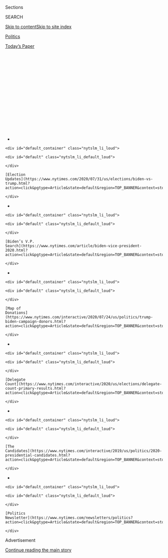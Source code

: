 <div id="app">

<div>

<div>

<div>

<div class="NYTAppHideMasthead css-1q2w90k e1suatyy0">

<div class="section css-ui9rw0 e1suatyy2">

<div class="css-eph4ug er09x8g0">

<div class="css-6n7j50">

</div>

<span class="css-1dv1kvn">Sections</span>

<div class="css-10488qs">

<span class="css-1dv1kvn">SEARCH</span>

</div>

[Skip to content](#site-content)[Skip to site
index](#site-index)

</div>

<div id="masthead-section-label" class="css-1wr3we4 eaxe0e00">

[Politics](https://www.nytimes.com/section/politics)

</div>

<div class="css-10698na e1huz5gh0">

</div>

</div>

<div id="masthead-bar-one" class="section hasLinks css-15hmgas e1csuq9d3">

<div class="css-uqyvli e1csuq9d0">

</div>

<div class="css-1uqjmks e1csuq9d1">

</div>

<div class="css-9e9ivx">

[](https://myaccount.nytimes.com/auth/login?response_type=cookie&client_id=vi)

</div>

<div class="css-1bvtpon e1csuq9d2">

[Today’s
Paper](https://www.nytimes.com/section/todayspaper)

</div>

</div>

</div>

</div>

<div data-aria-hidden="false">

<div id="site-content" data-role="main">

<div>

<div class="css-1aor85t" style="opacity:0.000000001;z-index:-1;visibility:hidden">

<div class="css-1hqnpie">

<div class="css-epjblv">

<span class="css-17xtcya">[Politics](/section/politics)</span><span class="css-x15j1o">|</span><span class="css-fwqvlz">Ukraine
Knew of Aid Freeze by Early August, Undermining Trump
Defense</span>

</div>

<div class="css-k008qs">

<div class="css-1iwv8en">

<span class="css-18z7m18"></span>

<div>

</div>

</div>

<span class="css-1n6z4y">https://nyti.ms/2p5lVwc</span>

<div class="css-1705lsu">

<div class="css-4xjgmj">

<div class="css-4skfbu" data-role="toolbar" data-aria-label="Social Media Share buttons, Save button, and Comments Panel with current comment count" data-testid="share-tools">

  - 
  - 
  - 
  - 
    
    <div class="css-6n7j50">
    
    </div>

  - 
  - 

</div>

</div>

</div>

</div>

</div>

</div>

<div id="NYT_TOP_BANNER_REGION" class="css-13pd83m">

<div>

<div id="styln-elections-notifications-menu" class="section interactive-content interactive-size-medium css-1edisqu">

<div class="css-17ih8de interactive-body">

<div class="nytslm_innerContainer" data-aria-live="polite">

<div class="nytslm_title">

</div>

  - 
    
    <div id="default_container" class="nytslm_li_loud">
    
    <div id="default" class="nytslm_li_default_loud">
    
    </div>
    
    [Election
    Updates](https://www.nytimes.com/2020/07/31/us/elections/biden-vs-trump.html?action=click&pgtype=Article&state=default&region=TOP_BANNER&context=storylines_menu)
    
    </div>

  - 
    
    <div id="default_container" class="nytslm_li_loud">
    
    <div id="default" class="nytslm_li_default_loud">
    
    </div>
    
    [Biden’s V.P.
    Search](https://www.nytimes.com/article/biden-vice-president-2020.html?action=click&pgtype=Article&state=default&region=TOP_BANNER&context=storylines_menu)
    
    </div>

  - 
    
    <div id="default_container" class="nytslm_li_loud">
    
    <div id="default" class="nytslm_li_default_loud">
    
    </div>
    
    [Map of
    Donations](https://www.nytimes.com/interactive/2020/07/24/us/politics/trump-biden-campaign-donors.html?action=click&pgtype=Article&state=default&region=TOP_BANNER&context=storylines_menu)
    
    </div>

  - 
    
    <div id="default_container" class="nytslm_li_loud">
    
    <div id="default" class="nytslm_li_default_loud">
    
    </div>
    
    [Delegate
    Count](https://www.nytimes.com/interactive/2020/us/elections/delegate-count-primary-results.html?action=click&pgtype=Article&state=default&region=TOP_BANNER&context=storylines_menu)
    
    </div>

  - 
    
    <div id="default_container" class="nytslm_li_loud">
    
    <div id="default" class="nytslm_li_default_loud">
    
    </div>
    
    [The
    Candidates](https://www.nytimes.com/interactive/2019/us/politics/2020-presidential-candidates.html?action=click&pgtype=Article&state=default&region=TOP_BANNER&context=storylines_menu)
    
    </div>

  - 
    
    <div id="default_container" class="nytslm_li_loud">
    
    <div id="default" class="nytslm_li_default_loud">
    
    </div>
    
    [Politics
    Newsletter](https://www.nytimes.com/newsletters/politics?action=click&pgtype=Article&state=default&region=TOP_BANNER&context=storylines_menu)
    
    </div>

</div>

</div>

</div>

</div>

</div>

<div id="top-wrapper" class="css-1sy8kpn">

<div id="top-slug" class="css-l9onyx">

Advertisement

</div>

[Continue reading the main
story](#after-top)

<div class="ad top-wrapper" style="text-align:center;height:100%;display:block;min-height:250px">

<div id="top" class="place-ad" data-position="top" data-size-key="top">

</div>

</div>

<div id="after-top">

</div>

</div>

<div>

<div id="sponsor-wrapper" class="css-1hyfx7x">

<div id="sponsor-slug" class="css-19vbshk">

Supported by

</div>

[Continue reading the main
story](#after-sponsor)

<div id="sponsor" class="ad sponsor-wrapper" style="text-align:center;height:100%;display:block">

</div>

<div id="after-sponsor">

</div>

</div>

<div class="css-186x18t">

</div>

<div class="css-1vkm6nb ehdk2mb0">

# Ukraine Knew of Aid Freeze by Early August, Undermining Trump Defense

</div>

Top officials were told in early August about the delay of $391 million
in security assistance, undercutting a chief argument President Trump
has used to deny any quid pro quo.

<div class="css-79elbk" data-testid="photoviewer-wrapper">

<div class="css-z3e15g" data-testid="photoviewer-wrapper-hidden">

</div>

<div class="css-1a48zt4 ehw59r15" data-testid="photoviewer-children">

![<span class="css-16f3y1r e13ogyst0" data-aria-hidden="true">A military
instructor in the United States Army and Ukrainian service members last
month during multinational drills in Lviv,
Ukraine.</span><span class="css-cnj6d5 e1z0qqy90" itemprop="copyrightHolder"><span class="css-1ly73wi e1tej78p0">Credit...</span><span><span>Gleb
Garanich/Reuters</span></span></span>](https://static01.nyt.com/images/2019/10/21/us/politics/21dc-aid/merlin_161404053_9da7cad5-8bca-4c3d-853c-97a462cdf616-articleLarge.jpg?quality=75&auto=webp&disable=upscale)

</div>

</div>

<div class="css-18e8msd">

<div class="css-pdw9fk epjyd6m0">

<div class="css-1txwxcy ey68jwv0" data-aria-hidden="true">

[![Andrew E.
Kramer](https://static01.nyt.com/images/2018/10/15/multimedia/author-andrew-e-kramer/author-andrew-e-kramer-thumbLarge.png
"Andrew E. Kramer")](https://www.nytimes.com/by/andrew-e-kramer)[![Kenneth
P.
Vogel](https://static01.nyt.com/images/2018/02/20/multimedia/author-kenneth-p-vogel/author-kenneth-p-vogel-thumbLarge-v3.png
"Kenneth P. Vogel")](https://www.nytimes.com/by/kenneth-p-vogel)

</div>

<div class="css-1baulvz">

By [<span class="css-1baulvz" itemprop="name">Andrew E.
Kramer</span>](https://www.nytimes.com/by/andrew-e-kramer) and
[<span class="css-1baulvz last-byline" itemprop="name">Kenneth P.
Vogel</span>](https://www.nytimes.com/by/kenneth-p-vogel)

</div>

</div>

  - 
    
    <div class="css-ld3wwf e16638kd2">
    
    Published Oct. 23, 2019Updated Oct. 24,
    2019
    
    </div>

  - 
    
    <div class="css-4xjgmj">
    
    <div class="css-pvvomx" data-role="toolbar" data-aria-label="Social Media Share buttons, Save button, and Comments Panel with current comment count" data-testid="share-tools">
    
      - 
      - 
      - 
      - 
        
        <div class="css-6n7j50">
        
        </div>
    
      - 
      - 
    
    </div>
    
    </div>

</div>

</div>

<div class="section meteredContent css-1r7ky0e" name="articleBody" itemprop="articleBody">

<div class="css-1fanzo5 StoryBodyCompanionColumn">

<div class="css-53u6y8">

KIEV, Ukraine — To Democrats who say that President Trump’s decision to
[freeze $391 million in military
aid](https://www.nytimes.com/2019/10/24/world/europe/ukraine-war-impeachment.html)was
intended to bully Ukraine’s leader into carrying out investigations for
Mr. Trump’s political benefit, the president and his allies have had a
simple response: There was no [quid pro
quo](https://www.nytimes.com/2019/10/18/us/politics/quid-pro-quo-mean.html)
because the Ukrainians did not know assistance had been blocked.

</div>

</div>

<div>

</div>

<div class="css-1fanzo5 StoryBodyCompanionColumn">

<div class="css-53u6y8">

But then on Tuesday, William B. Taylor Jr., the top United States
diplomat in Kiev, told House impeachment investigators that [the freeze
was directly linked to Mr. Trump’s
demand](https://www.nytimes.com/2019/10/22/us/trump-impeachment-ukraine.html).
That did not deter the president, who on Wednesday [approvingly
tweeted](https://twitter.com/realDonaldTrump/status/1186968579125792768?s=20)
a quote by a congressional Republican saying neither Mr. Taylor nor any
other witness had “provided testimony that the Ukrainians were aware
that military aid was being withheld.”

In fact, word of the aid freeze had gotten to high-level Ukrainian
officials by the first week in August, according to interviews and
documents obtained by The New York Times.

</div>

</div>

<div class="css-1fanzo5 StoryBodyCompanionColumn">

<div class="css-53u6y8">

The problem was not bureaucratic, the Ukrainians were told. To address
it, they were advised, they should reach out to Mick Mulvaney, the
acting White House chief of staff, according to the interviews and
records.

The timing of the communications, which have not previously been
reported, shows that Ukraine was aware the White House was holding up
the funds [weeks earlier than
acknowledged](https://www.nytimes.com/2019/09/22/world/europe/ukraine-trump-military-aid.html).

It also means that the Ukrainian government was aware of the freeze
during most of the period in August when Mr. Trump’s personal lawyer
Rudolph W. Giuliani and two American diplomats were pressing President
Volodymyr Zelensky of Ukraine to make a public commitment to the
investigations.

The communications did not explicitly link the assistance freeze to the
push by Mr. Trump and Mr. Giuliani for the investigations. But in the
communications, officials from the United States and Ukraine discuss the
need to bring in the same senior aide to Mr. Zelensky who had been
dealing with Mr. Giuliani about Mr. Trump’s demands for the
investigations, signaling a possible link between the matters.

Word of the aid freeze got to the Ukrainians at a moment when Mr.
Zelensky, who had taken office a little more than two months earlier
after a campaign in which he promised to root out corruption and stand
up to Russia, was off balance and uncertain how to stabilize his
country’s relationship with the United States.

</div>

</div>

<div class="css-1fanzo5 StoryBodyCompanionColumn">

<div class="css-53u6y8">

Days earlier, he had [listened to Mr. Trump implore
him](https://www.nytimes.com/2019/09/25/us/politics/phone-call-transcript-zelensky.html)
on a half-hour [call to pursue
investigations](https://www.nytimes.com/interactive/2019/09/25/us/politics/trump-ukraine-transcript.html)
touching on former Vice President Joseph R. Biden Jr. and a debunked
conspiracy theory about Ukrainian involvement in the 2016 hacking of the
Democratic National Committee. Mr. Zelensky’s efforts to secure a visit
to the White House — a symbolic affirmation of support he considered
vital at a time when Russia continued to menace Ukraine’s eastern border
— seemed to be stalled. American policy toward Ukraine was being guided
not by career professionals but [by Mr.
Giuliani](https://www.nytimes.com/2019/10/04/us/politics/volker-giuliani-ukraine.html).

<div id="NYT_MAIN_CONTENT_1_REGION" class="css-9tf9ac">

<div>

<div id="styln-nfldraft-updates-block" class="section interactive-content interactive-size-medium css-1ftcdic">

<div class="css-17ih8de interactive-body">

<div id="styln-briefing-block" data-asset-id="">

<div class="briefing-block-header-section">

# [Latest Updates: 2020 Election](https://www.nytimes.com/2020/07/31/us/elections/biden-vs-trump.html?action=click&pgtype=Article&state=default&region=MAIN_CONTENT_1&context=storylines_live_updates)

<div class="briefing-block-ts">

Updated 2020-08-01T01:26:45.732Z

</div>

</div>

  - [Kamala Harris, a top vice-presidential contender, confronts double
    standards.](https://www.nytimes.com/2020/07/31/us/elections/biden-vs-trump.html?action=click&pgtype=Article&state=default&region=MAIN_CONTENT_1&context=storylines_live_updates#link-29fdff45)
  - [Karen Bass and Susan Rice are rising on Biden’s vice-presidential
    shortlist.](https://www.nytimes.com/2020/07/31/us/elections/biden-vs-trump.html?action=click&pgtype=Article&state=default&region=MAIN_CONTENT_1&context=storylines_live_updates#link-13ec3d9c)
  - [Trump says Russian bounties to kill U.S. troops ‘never took
    place.’](https://www.nytimes.com/2020/07/31/us/elections/biden-vs-trump.html?action=click&pgtype=Article&state=default&region=MAIN_CONTENT_1&context=storylines_live_updates#link-49e9a016)

<div class="briefing-block-footer">

<div class="briefing-block-footer-meta">

[See more
updates](https://www.nytimes.com/2020/07/31/us/elections/biden-vs-trump.html?action=click&pgtype=Article&state=default&region=MAIN_CONTENT_1&context=storylines_live_updates)

</div>

</div>

</div>

</div>

</div>

</div>

</div>

Mr. Taylor testified to the impeachment investigators that he was told
it was only on the sidelines of a Sept. 1 meeting between Mr. Zelensky
and Vice President Mike Pence in Warsaw that the Ukrainians were
directly informed by Gordon D. Sondland, the United States ambassador to
the European Union, that the aid would be dependent on Mr. Zelensky
giving Mr. Trump something he wanted: an investigation into Burisma, the
company that had employed Mr. Biden’s younger son, Hunter Biden.

American and Ukrainian officials have asserted that [Ukraine learned
that the aid had been held
up](https://www.buzzfeednews.com/article/christopherm51/ukraine-unaware-aid-holdup-month-after-trump-call)
only around the time it became public [through a news
article](https://www.politico.com/story/2019/08/28/trump-ukraine-military-aid-russia-1689531)
at the end of August.

The aid freeze is drawing additional scrutiny from the impeachment
investigators on Wednesday as they question Laura K. Cooper, a deputy
assistant defense secretary for Russia, Ukraine and Eurasia. This month,
Democrats
[subpoenaed](https://www.documentcloud.org/documents/6506712-Democrats-Subpoena-The-Pentagon-For-Records.html)
both the Defense Department and the White House Office of Management and
Budget for [records related to the assistance
freeze](https://intelligence.house.gov/uploadedfiles/omb_subpoena_schedule_10-07-19_hpsci.pdf).

As Mr. Taylor’s testimony suggests, the Ukrainians did not confront the
Trump administration about the freeze until they were told in September
that it was linked to the demand for the investigations. The Ukrainians
appear to have initially been hopeful that the problem could be resolved
quietly and were reluctant to risk a public clash at a delicate time in
relations between the two nations.

</div>

</div>

<div class="css-79elbk" data-testid="photoviewer-wrapper">

<div class="css-z3e15g" data-testid="photoviewer-wrapper-hidden">

</div>

<div class="css-1a48zt4 ehw59r15" data-testid="photoviewer-children">

![<span class="css-16f3y1r e13ogyst0" data-aria-hidden="true">President
Volodymyr Zelensky of Ukraine at a military training center near the
village of
Stare.</span><span class="css-cnj6d5 e1z0qqy90" itemprop="copyrightHolder"><span class="css-1ly73wi e1tej78p0">Credit...</span><span>Gleb
Garanich/Reuters</span></span>](https://static01.nyt.com/images/2019/10/21/us/politics/21dc-aid02/merlin_161823594_25c788dc-c26c-4151-ac9d-2cf2188381ef-articleLarge.jpg?quality=75&auto=webp&disable=upscale)

</div>

</div>

<div class="css-1fanzo5 StoryBodyCompanionColumn">

<div class="css-53u6y8">

The disclosure that the Ukrainians knew of the freeze by early August
corroborates, and provides additional details about, a claim made by a
C.I.A. officer in his [whistle-blower
complaint](https://www.nytimes.com/interactive/2019/09/26/us/politics/whistle-blower-complaint.html)
that prompted the impeachment inquiry by House Democrats.

</div>

</div>

<div class="css-1fanzo5 StoryBodyCompanionColumn">

<div class="css-53u6y8">

“As of early August, I heard from U.S. officials that some Ukrainian
officials were aware that U.S. aid might be in jeopardy, but I do not
know how or when they learned of it,” the anonymous whistle-blower
wrote. The complainant said that he learned that the instruction to
freeze the assistance “had come directly from the president,” and said
it “might have a connection with the overall effort to pressure
Ukrainian leadership.”

Publicly, Mr. Zelensky has insisted he felt no pressure to pursue the
investigations sought by Mr. Trump.

“There was no blackmail,” Mr. Zelensky said at a news conference this
month. He cited as evidence that he “had no idea the military aid was
held up” at the time of his July 25 call with Mr. Trump, when Mr. Trump
pressed him for investigations into the Bidens and a debunked conspiracy
theory about Ukrainian involvement in the hacking of the Democratic
National Committee in 2016.

Mr. Zelensky has said he knew about the holdup of the military aid
before his meeting in Poland on Sept. 1 with Mr. Pence, but has been
vague about exactly when he learned about it. “When I did find out, I
raised it with Pence at a meeting in Warsaw,” he said this month.

In conversations over several days in early August, a Pentagon official
discussed the assistance freeze directly with a Ukrainian government
official, according to records and interviews. The Pentagon official
suggested that Mr. Mulvaney had been pushing for the assistance to be
withheld, and urged the Ukrainians to reach out to him.

The Pentagon official described Mr. Mulvaney’s motivations only in broad
terms but made clear that the same Ukrainian official, Andriy Yermak,
who had been negotiating with Mr. Giuliani over the investigations and a
White House visit being sought by Mr. Zelensky should also reach out to
Mr. Mulvaney over the hold on military aid.

A senior administration official who spoke on the condition of anonymity
to speak publicly about the issue said on Monday that Mr. Mulvaney “had
absolutely no communication with the Ukranians about this issue.”

</div>

</div>

<div class="css-1fanzo5 StoryBodyCompanionColumn">

<div class="css-53u6y8">

Ukrainian officials had grown suspicious that the assistance was in
jeopardy because formal talks with the Pentagon on its release had
concluded by June without any apparent problem.

In talks during the spring with American officials, the Ukrainians had
resolved conditions for the release of the assistance, and believed
everything was on schedule, according to Ivanna Klympush-Tsintsadze,
Ukraine’s former vice prime minister for Euro-Atlantic Integration.

But by early August, the Ukrainians were struggling to get clear answers
from their American contacts about the status of the assistance,
according to American officials familiar with the Ukrainians’ efforts.

In the days and weeks after top Ukrainian officials were alerted to the
aid freeze, Mr. Sondland and Kurt D. Volker, then the State Department’s
special envoy to Ukraine, were [working with Mr. Giuliani to draft a
statement](https://www.nytimes.com/2019/10/03/us/politics/trump-ukraine.html)
for Mr. Zelensky to deliver that would commit him to pursuing the
investigations, [according to text
messages](https://www.nytimes.com/interactive/2019/10/04/us/politics/ukraine-text-messages-volker.html)
between the men turned over to the House impeachment investigators.

The text messages between Mr. Volker, Mr. Sondland and the top Zelensky
aide did not mention the holdup of the aid. It was only in September,
after the Warsaw meeting, that Mr. Taylor wrote in a text message to Mr.
Sondland, “I think it’s crazy to withhold security assistance for help
with a political campaign.”

After being informed on Sept. 1 in Warsaw that the aid would be released
only if Mr. Zelensky agreed to the investigations, Ukrainian officials,
including their national security adviser and defense minister, were
troubled by their inability to get answers to questions about the freeze
from United States officials, Mr. Taylor testified.

Through the summer, Mr. Zelensky had been noncommittal about the demands
from Mr. Volker, Mr. Sondland and Mr. Giuliani for a public commitment
to the investigations. On Sept. 5, Mr. Taylor testified, Mr. Zelensky
met in Kiev with Senators Ron Johnson, Republican of Wisconsin, and
Christopher S. Murphy, Democrat of Connecticut.

</div>

</div>

<div class="css-1fanzo5 StoryBodyCompanionColumn">

<div class="css-53u6y8">

Mr. Zelensky’s first question, Mr. Taylor said, was about the security
aid. The senators responded, Mr. Taylor said, that Mr. Zelensky “should
not jeopardize bipartisan support by getting drawn into U.S. domestic
politics.”

But Mr. Sondland was still pressing for a commitment from Mr. Zelensky,
and was pressing him to do a CNN interview in which he would talk about
pursuing the investigations sought by Mr. Trump.

Mr. Zelensky never did the interview and never made the public
commitment sought by the White House, although [a Ukrainian prosecutor
later said he would “audit” a
case](https://www.nytimes.com/2019/10/04/world/europe/ukraine-biden-burisma.html)
involving the owner of the company that paid Hunter Biden as a board
member.

Mr. Giuliani has said he had nothing to do with the assistance freeze
and did not talk to Mr. Trump or “anybody in the government” about it.
“I didn’t know about it until I read about it in the newspaper,” he
said in an interview last
week.

</div>

</div>

<div>

</div>

</div>

<div>

</div>

<div>

</div>

<div id="NYT_BELOW_MAIN_CONTENT_REGION">

<div>

<div id="STLYN_guide_v1_STYLN_guide_a" class="section css-l08pwh interactive-content interactive-size-medium">

<div class="css-17ih8de interactive-body">

<div class="g-story g-freebird g-max-limit" data-preview-slug="styln-scroll-guide">

</div>

<div id="g-electionguide-id" class="g-electionguide">

<div class="g-electionguide-container">

<div class="g-electionguide-wrapper">

<div class="g-electionguide-logo">

</div>

# Our 2020 Election Guide

Updated July 31, 2020

  - 
    
    -----
    
    ## The Latest
    
      - President Trump’s assault on the Postal Service is intersecting
        with his attacks on mail-in voting. [Voting rights groups say it
        is a recipe for
        disaster.](https://www.nytimes.com/2020/07/31/us/politics/trump-usps-mail-delays.html?action=click&pgtype=Article&state=default&region=BELOW_MAIN_CONTENT&context=storylines_guide)

  - 
    
    -----
    
    ## Biden’s V.P. Search
    
      - [Here are 13
        women](https://www.nytimes.com/article/biden-vice-president-2020.html?action=click&pgtype=Article&state=default&region=BELOW_MAIN_CONTENT&context=storylines_guide)
        who have been under consideration to be Joe Biden’s running
        mate, and why each might be chosen — and might not be.

  - 
    
    -----
    
    ## Keep Up With Our Coverage
    
      - Get an
        [email](https://www.nytimes.com/newsletters/politics?action=click&pgtype=Article&state=default&region=BELOW_MAIN_CONTENT&context=storylines_guide)
        recapping the day’s news
    
    <!-- end list -->
    
      - Download our mobile app on
        [iOS](https://apps.apple.com/us/app/nytimes/id284862083?ls=1&mat_click_id=5c79ae7455014fd1bd66b5610c05b8f2-20191112-16948&referrer=mat_click_id%3D5c79ae7455014fd1bd66b5610c05b8f2-20191112-16948%26link_click_id%3D722930677036718082)
        and
        [Android](http://a.localytics.com/android?id=com.nytimes.android&referrer=utm_source%3Dother_nyt_mobile_web%26utm_medium%3DWeb%2520page%26utm_term%3DGeneral%2520Mobile%2520Page%26utm_campaign%3DNYT%2520Mobile%2520General%2520Page)
        and turn on Breaking News and Politics alerts

</div>

</div>

</div>

</div>

</div>

</div>

</div>

<div>

</div>

<div>

<div id="bottom-wrapper" class="css-1ede5it">

<div id="bottom-slug" class="css-l9onyx">

Advertisement

</div>

[Continue reading the main
story](#after-bottom)

<div id="bottom" class="ad bottom-wrapper" style="text-align:center;height:100%;display:block;min-height:90px">

</div>

<div id="after-bottom">

</div>

</div>

</div>

</div>

</div>

## Site Index

<div>

</div>

## Site Information Navigation

  - [© <span>2020</span> <span>The New York Times
    Company</span>](https://help.nytimes.com/hc/en-us/articles/115014792127-Copyright-notice)

<!-- end list -->

  - [NYTCo](https://www.nytco.com/)
  - [Contact
    Us](https://help.nytimes.com/hc/en-us/articles/115015385887-Contact-Us)
  - [Work with us](https://www.nytco.com/careers/)
  - [Advertise](https://nytmediakit.com/)
  - [T Brand Studio](http://www.tbrandstudio.com/)
  - [Your Ad
    Choices](https://www.nytimes.com/privacy/cookie-policy#how-do-i-manage-trackers)
  - [Privacy](https://www.nytimes.com/privacy)
  - [Terms of
    Service](https://help.nytimes.com/hc/en-us/articles/115014893428-Terms-of-service)
  - [Terms of
    Sale](https://help.nytimes.com/hc/en-us/articles/115014893968-Terms-of-sale)
  - [Site
    Map](https://spiderbites.nytimes.com)
  - [Help](https://help.nytimes.com/hc/en-us)
  - [Subscriptions](https://www.nytimes.com/subscription?campaignId=37WXW)

</div>

</div>

</div>

</div>
